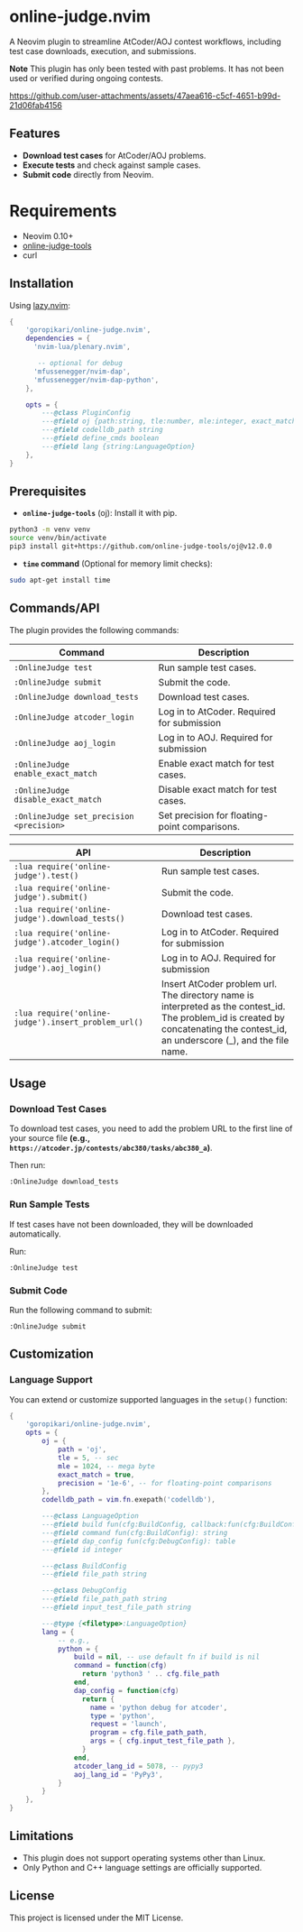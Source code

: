 # online-judge.nvim

A Neovim plugin to streamline AtCoder/AOJ contest workflows, including test case downloads, execution, and submissions.

**Note**
This plugin has only been tested with past problems. It has not been used or verified during ongoing contests.

<https://github.com/user-attachments/assets/47aea616-c5cf-4651-b99d-21d06fab4156>

## Features

- **Download test cases** for AtCoder/AOJ problems.
- **Execute tests** and check against sample cases.
- **Submit code** directly from Neovim.

# Requirements

- Neovim 0.10+
- [online-judge-tools](https://github.com/online-judge-tools/oj)
- curl

## Installation

Using [lazy.nvim](https://github.com/folke/lazy.nvim):

```lua
{
    'goropikari/online-judge.nvim',
    dependencies = {
      'nvim-lua/plenary.nvim',

       -- optional for debug
      'mfussenegger/nvim-dap',
      'mfussenegger/nvim-dap-python',
    },

    opts = {
        ---@class PluginConfig
        ---@field oj {path:string, tle:number, mle:integer, exact_match:boolean, precision:string}
        ---@field codelldb_path string
        ---@field define_cmds boolean
        ---@field lang {string:LanguageOption}
    },
}
```

## Prerequisites

- **`online-judge-tools`** (oj): Install it with pip.

```bash
python3 -m venv venv
source venv/bin/activate
pip3 install git+https://github.com/online-judge-tools/oj@v12.0.0
```

- **`time` command** (Optional for memory limit checks):

```bash
sudo apt-get install time
```

## Commands/API

The plugin provides the following commands:

| Command                       | Description                                |
| ----------------------------- | ------------------------------------       |
| `:OnlineJudge test`           | Run sample test cases.                     |
| `:OnlineJudge submit`         | Submit the code.                           |
| `:OnlineJudge download_tests` | Download test cases.                       |
| `:OnlineJudge atcoder_login`  | Log in to AtCoder. Required for submission |
| `:OnlineJudge aoj_login`      | Log in to AOJ. Required for submission     |
| `:OnlineJudge enable_exact_match` | Enable exact match for test cases.         |
| `:OnlineJudge disable_exact_match` | Disable exact match for test cases.        |
| `:OnlineJudge set_precision <precision>` | Set precision for floating-point comparisons. |

| API                                                 | Description                                                                                                                                                                       |
| -----------------------------                       | ------------------------------------                                                                                                                                              |
| `:lua require('online-judge').test()`               | Run sample test cases.                                                                                                                                                            |
| `:lua require('online-judge').submit()`             | Submit the code.                                                                                                                                                                  |
| `:lua require('online-judge').download_tests()`     | Download test cases.                                                                                                                                                              |
| `:lua require('online-judge').atcoder_login()`      | Log in to AtCoder. Required for submission                                                                                                                                        |
| `:lua require('online-judge').aoj_login()`          | Log in to AOJ. Required for submission                                                                                                                                            |
| `:lua require('online-judge').insert_problem_url()` | Insert AtCoder problem url. The directory name is interpreted as the contest_id. The problem_id is created by concatenating the contest_id, an underscore (_), and the file name. |

## Usage

### Download Test Cases

To download test cases, you need to add the problem URL to the first line of your source file **(e.g., `https://atcoder.jp/contests/abc380/tasks/abc380_a`)**.

Then run:

```vim
:OnlineJudge download_tests
```

### Run Sample Tests

If test cases have not been downloaded, they will be downloaded automatically.

Run:

```vim
:OnlineJudge test
```

### Submit Code

Run the following command to submit:

```vim
:OnlineJudge submit
```

## Customization

### Language Support

You can extend or customize supported languages in the `setup()` function:

```lua
{
    'goropikari/online-judge.nvim',
    opts = {
        oj = {
            path = 'oj',
            tle = 5, -- sec
            mle = 1024, -- mega byte
            exact_match = true,
            precision = '1e-6', -- for floating-point comparisons
        },
        codelldb_path = vim.fn.exepath('codelldb'),

        ---@class LanguageOption
        ---@field build fun(cfg:BuildConfig, callback:fun(cfg:BuildConfig))
        ---@field command fun(cfg:BuildConfig): string
        ---@field dap_config fun(cfg:DebugConfig): table
        ---@field id integer

        ---@class BuildConfig
        ---@field file_path string

        ---@class DebugConfig
        ---@field file_path_path string
        ---@field input_test_file_path string

        ---@type {<filetype>:LanguageOption}
        lang = {
            -- e.g.,
            python = {
                build = nil, -- use default fn if build is nil
                command = function(cfg)
                  return 'python3 ' .. cfg.file_path
                end,
                dap_config = function(cfg)
                  return {
                    name = 'python debug for atcoder',
                    type = 'python',
                    request = 'launch',
                    program = cfg.file_path_path,
                    args = { cfg.input_test_file_path },
                  }
                end,
                atcoder_lang_id = 5078, -- pypy3
                aoj_lang_id = 'PyPy3',
            }
        }
    },
}
```

## Limitations

- This plugin does not support operating systems other than Linux.
- Only Python and C++ language settings are officially supported.

## License

This project is licensed under the MIT License.
